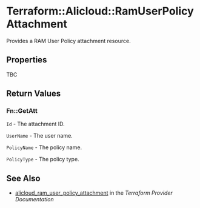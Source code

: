 # Terraform::Alicloud::RamUserPolicyAttachment

Provides a RAM User Policy attachment resource.

## Properties

TBC

## Return Values

### Fn::GetAtt

`Id` - The attachment ID.

`UserName` - The user name.

`PolicyName` - The policy name.

`PolicyType` - The policy type.

## See Also

* [alicloud_ram_user_policy_attachment](https://www.terraform.io/docs/providers/alicloud/r/ram_user_policy_attachment.html) in the _Terraform Provider Documentation_